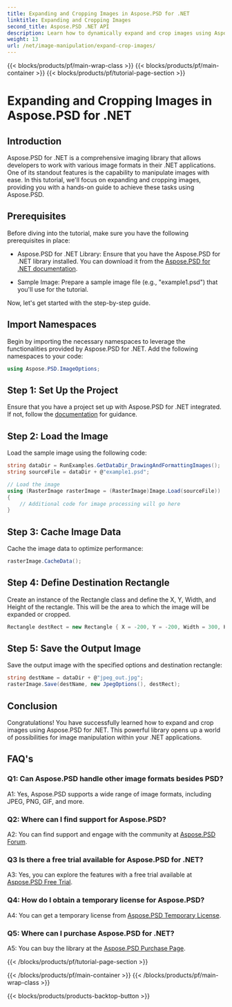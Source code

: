```yaml
---
title: Expanding and Cropping Images in Aspose.PSD for .NET
linktitle: Expanding and Cropping Images
second_title: Aspose.PSD .NET API
description: Learn how to dynamically expand and crop images using Aspose.PSD for .NET. Follow our step-by-step guide for seamless image manipulation.
weight: 13
url: /net/image-manipulation/expand-crop-images/
---
```


{{< blocks/products/pf/main-wrap-class >}}
{{< blocks/products/pf/main-container >}}
{{< blocks/products/pf/tutorial-page-section >}}

# Expanding and Cropping Images in Aspose.PSD for .NET

## Introduction

Aspose.PSD for .NET is a comprehensive imaging library that allows developers to work with various image formats in their .NET applications. One of its standout features is the capability to manipulate images with ease. In this tutorial, we'll focus on expanding and cropping images, providing you with a hands-on guide to achieve these tasks using Aspose.PSD.

## Prerequisites

Before diving into the tutorial, make sure you have the following prerequisites in place:

- Aspose.PSD for .NET Library: Ensure that you have the Aspose.PSD for .NET library installed. You can download it from the [Aspose.PSD for .NET documentation](https://reference.aspose.com/psd/net/).

- Sample Image: Prepare a sample image file (e.g., "example1.psd") that you'll use for the tutorial.

Now, let's get started with the step-by-step guide.

## Import Namespaces

Begin by importing the necessary namespaces to leverage the functionalities provided by Aspose.PSD for .NET. Add the following namespaces to your code:

```csharp
using Aspose.PSD.ImageOptions;
```

## Step 1: Set Up the Project

Ensure that you have a project set up with Aspose.PSD for .NET integrated. If not, follow the [documentation](https://reference.aspose.com/psd/net/) for guidance.

## Step 2: Load the Image

Load the sample image using the following code:

```csharp
string dataDir = RunExamples.GetDataDir_DrawingAndFormattingImages();
string sourceFile = dataDir + @"example1.psd";

// Load the image
using (RasterImage rasterImage = (RasterImage)Image.Load(sourceFile))
{
    // Additional code for image processing will go here
}
```

## Step 3: Cache Image Data

Cache the image data to optimize performance:

```csharp
rasterImage.CacheData();
```

## Step 4: Define Destination Rectangle

Create an instance of the Rectangle class and define the X, Y, Width, and Height of the rectangle. This will be the area to which the image will be expanded or cropped.

```csharp
Rectangle destRect = new Rectangle { X = -200, Y = -200, Width = 300, Height = 300 };
```

## Step 5: Save the Output Image

Save the output image with the specified options and destination rectangle:

```csharp
string destName = dataDir + @"jpeg_out.jpg";
rasterImage.Save(destName, new JpegOptions(), destRect);
```

## Conclusion

Congratulations! You have successfully learned how to expand and crop images using Aspose.PSD for .NET. This powerful library opens up a world of possibilities for image manipulation within your .NET applications.

## FAQ's

### Q1: Can Aspose.PSD handle other image formats besides PSD?

A1: Yes, Aspose.PSD supports a wide range of image formats, including JPEG, PNG, GIF, and more.

### Q2: Where can I find support for Aspose.PSD?

A2: You can find support and engage with the community at [Aspose.PSD Forum](https://forum.aspose.com/c/psd/34).

### Q3 Is there a free trial available for Aspose.PSD for .NET?

A3: Yes, you can explore the features with a free trial available at [Aspose.PSD Free Trial](https://releases.aspose.com/).

### Q4: How do I obtain a temporary license for Aspose.PSD?

A4: You can get a temporary license from [Aspose.PSD Temporary License](https://purchase.aspose.com/temporary-license/).

### Q5: Where can I purchase Aspose.PSD for .NET?

A5: You can buy the library at the [Aspose.PSD Purchase Page](https://purchase.aspose.com/buy).

{{< /blocks/products/pf/tutorial-page-section >}}

{{< /blocks/products/pf/main-container >}}
{{< /blocks/products/pf/main-wrap-class >}}

{{< blocks/products/products-backtop-button >}}
